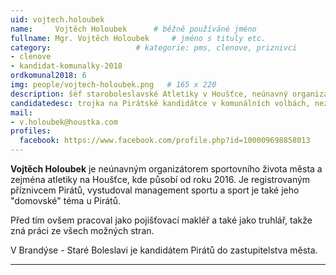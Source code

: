 ```yaml
---
uid: vojtech.holoubek
name:     Vojtěch Holoubek  	# běžně používáné jméno
fullname: Mgr. Vojtěch Holoubek  	# jméno s tituly etc.
category:                   # kategorie: pms, clenove, priznivci
- clenove
- kandidat-komunalky-2018
ordkomunal2018: 6
img: people/vojtech-holoubek.png   # 165 x 220
description: šéf staroboleslavské Atletiky v Houšťce, neúnavný organizátor městského sportu. Nezávislý.  # kratký popis, max 160 znaků
candidatedesc: trojka na Pirátské kandidátce v komunálních volbách, nezávislý
mail:
- v.holoubek@houstka.com
profiles:
  facebook: https://www.facebook.com/profile.php?id=100009698858013
---
```


**Vojtěch Holoubek** je neúnavným organizátorem sportovního života města a zejména atletiky na Houšťce, kde působí od roku 2016. Je registrovaným příznivcem Pirátů, vystudoval management sportu a sport je také jeho "domovské" téma u Pirátů.

Před tím ovšem pracoval jako pojišťovací makléř a také jako truhlář, takže zná práci ze všech možných stran.  

V Brandýse - Staré Boleslavi je kandidátem Pirátů do zastupitelstva města.

---
